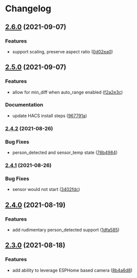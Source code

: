 # Changelog

## [2.6.0](https://www.github.com/TheRealWaldo/thermal/compare/v2.5.0...v2.6.0) (2021-09-07)


### Features

* support scaling, preserve aspect ratio ([0d02ea0](https://www.github.com/TheRealWaldo/thermal/commit/0d02ea05dc0f46d8db0a488d703bf7776b843add))

## [2.5.0](https://www.github.com/TheRealWaldo/thermal/compare/v2.4.2...v2.5.0) (2021-09-07)


### Features

* allow for min_diff when auto_range enabled ([f2a2e3c](https://www.github.com/TheRealWaldo/thermal/commit/f2a2e3c07891eb5a708f15c8140310b7b560d2b5))


### Documentation

* update HACS install steps ([967791a](https://www.github.com/TheRealWaldo/thermal/commit/967791add722b99768d59e79626b91aa867c7a70))

### [2.4.2](https://www.github.com/TheRealWaldo/thermal/compare/v2.4.1...v2.4.2) (2021-08-26)


### Bug Fixes

* person_detected and sensor_temp state ([78b4984](https://www.github.com/TheRealWaldo/thermal/commit/78b498419da6559cca9bc4d7d21b54fe8034935d))

### [2.4.1](https://www.github.com/TheRealWaldo/thermal/compare/v2.4.0...v2.4.1) (2021-08-26)


### Bug Fixes

* sensor would not start ([3402fdc](https://www.github.com/TheRealWaldo/thermal/commit/3402fdcec5cb50d21a2f2dc514961492dcd18b22))

## [2.4.0](https://www.github.com/TheRealWaldo/thermal/compare/v2.3.0...v2.4.0) (2021-08-19)


### Features

* add rudimentary person_detected support ([1dfa585](https://www.github.com/TheRealWaldo/thermal/commit/1dfa585305c25125051b5d1444890aa9e7b01a0c))

## [2.3.0](https://www.github.com/TheRealWaldo/thermal/compare/v2.2.1...v2.3.0) (2021-08-18)


### Features

* add ability to leverage ESPHome based camera ([8b4a6d8](https://www.github.com/TheRealWaldo/thermal/commit/8b4a6d8ab6210784c3ca776f61e221dca09749b1))
